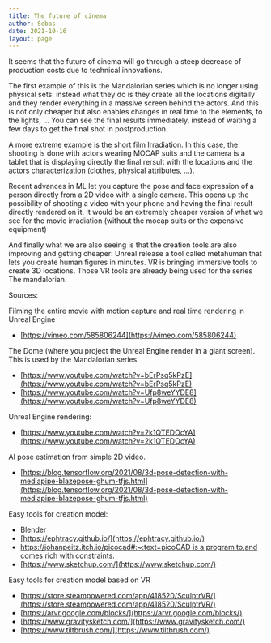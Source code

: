 ```yaml
---
title: The future of cinema
author: Sebas
date: 2021-10-16
layout: page
---
```


It seems that the future of cinema will go through a steep decrease of production costs due to technical innovations.

The first example of this is the Mandalorian series which is no longer using physical sets: instead what they do is they create all the locations digitally and they render everything in a massive screen behind the actors. And this is not only cheaper but also enables changes in real time to the elements, to the lights, ... You can see the final results immediately, instead of waiting a few days to get the final shot in postproduction.

A more extreme example is the short film Irradiation. In this case, the shooting is done with actors wearing MOCAP suits and the camera is a tablet that is displaying directly the final rersult with the locations and the actors characterization (clothes, physical attributes, ...).

Recent advances in ML let you capture the pose and face expression of a person directly from a 2D video with a single camera. This opens up the possibility of shooting a video with your phone and having the final result directly rendered on it. It would be an extremely cheaper version of what we see for the movie irradiation (without the mocap suits or the expensive equipment)

And finally what we are also seeing is that the creation tools are also improving and getting cheaper: Unreal release a tool called metahuman that lets you create human figures in minutes. VR is bringing immersive tools to create 3D locations. Those VR tools are already being used for the series The mandalorian.

Sources:

Filming the entire movie with motion capture and real time rendering in Unreal Engine

- [https://vimeo.com/585806244](https://vimeo.com/585806244)

The Dome (where you project the Unreal Engine render in a giant screen). This is used by the Mandalorian series.

- [https://www.youtube.com/watch?v=bErPsq5kPzE](https://www.youtube.com/watch?v=bErPsq5kPzE)
- [https://www.youtube.com/watch?v=Ufp8weYYDE8](https://www.youtube.com/watch?v=Ufp8weYYDE8)

Unreal Engine rendering:  

- [https://www.youtube.com/watch?v=2k1QTEDOcYA](https://www.youtube.com/watch?v=2k1QTEDOcYA)

AI pose estimation from simple 2D video. 

- [https://blog.tensorflow.org/2021/08/3d-pose-detection-with-mediapipe-blazepose-ghum-tfjs.html](https://blog.tensorflow.org/2021/08/3d-pose-detection-with-mediapipe-blazepose-ghum-tfjs.html)

Easy tools for creation model:

- Blender
- [https://ephtracy.github.io/](https://ephtracy.github.io/)
- [https://johanpeitz.itch.io/picocad#:~:text=picoCAD is a program to,and comes rich with constraints](https://johanpeitz.itch.io/picocad#:~:text=picoCAD%20is%20a%20program%20to,and%20comes%20rich%20with%20constraints).
- [https://www.sketchup.com/](https://www.sketchup.com/)

Easy tools for creation model based on VR

- [https://store.steampowered.com/app/418520/SculptrVR/](https://store.steampowered.com/app/418520/SculptrVR/)
- [https://arvr.google.com/blocks/](https://arvr.google.com/blocks/)
- [https://www.gravitysketch.com/](https://www.gravitysketch.com/)
- [https://www.tiltbrush.com/](https://www.tiltbrush.com/)
